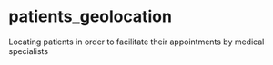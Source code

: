 # patients_geolocation
Locating patients in order to facilitate their appointments by medical specialists
